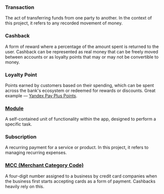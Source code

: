 ### Transaction
The act of transferring funds from one party to another. In the context of this project, it refers to any recorded movement of money.

### Cashback
A form of reward where a percentage of the amount spent is returned to the user. Cashback can be represented as real money that can be freely moved between accounts or as loyalty points that may or may not be convertible to money.

### Loyalty Point
Points earned by customers based on their spending, which can be spent across the bank's ecosystem or redeemed for rewards or discounts. Great example — [Yandex Pay Plus Points](https://yandex.ru/support/plus-ru/ru/cashback).

### [Module](https://github.com/sqkrv/sharespences/wiki/Project-structure)
A self-contained unit of functionality within the app, designed to perform a specific task.

### Subscription
A recurring payment for a service or product. In this project, it refers to managing recurring expenses.

### [MCC (Merchant Category Code)](https://en.wikipedia.org/wiki/Merchant_category_code)
A four-digit number assigned to a business by credit card companies when the business first starts accepting cards as a form of payment. Cashbacks heavily rely on this.